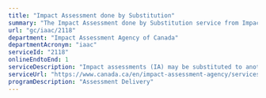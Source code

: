 ```yaml
---
title: "Impact Assessment done by Substitution"
summary: "The Impact Assessment done by Substitution service from Impact Assessment Agency of Canada is available end-to-end online, according to the GC Service Inventory."
url: "gc/iaac/2118"
department: "Impact Assessment Agency of Canada"
departmentAcronym: "iaac"
serviceId: "2118"
onlineEndtoEnd: 1
serviceDescription: "Impact assessments (IA) may be substituted to another jurisdiction so that a single IA meets the legal requirements of the federal IA and of the other jurisdiction that has powers, duties or functions in relation to an assessment of the effects of a designated project. If the Minister is of the opinion that the provincial process is an appropriate substitute for an assessment under the Impact Assessment Act and that conditions contained in the Act regarding factors to be considered, public participation and the submission of an IA report will be fulfilled by the provincial process. The Minister of the Environment and Climate Change can allow a provincial process to substitute the federal IA process, but not federal decision-making. The Minister may establish additional conditions as a prerequisite to their approval of a substituted process. The Minister may also approve substitution with other jurisdictions, such as an Aboriginal land claim body."
serviceUrl: "https://www.canada.ca/en/impact-assessment-agency/services/policy-guidance/impact-assessment-process-overview.html"
programDescription: "Assessment Delivery"
---
```

